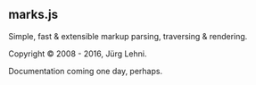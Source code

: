 ## marks.js

Simple, fast & extensible markup parsing, traversing & rendering.

Copyright © 2008 - 2016, Jürg Lehni.

Documentation coming one day, perhaps.
